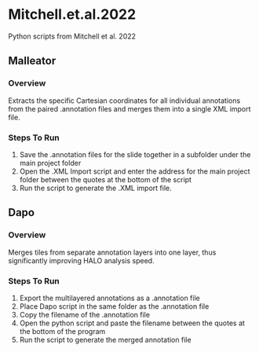 # Mitchell.et.al.2022

Python scripts from Mitchell et al. 2022

## Malleator

### Overview

Extracts the specific Cartesian coordinates for all individual annotations from the paired .annotation files and merges them into a single XML import file.

### Steps To Run

1. Save the .annotation files for the slide together in a subfolder under the main project folder
2. Open the .XML Import script and enter the address for the main project folder between the quotes at the bottom of the script
3. Run the script to generate the .XML import file.

## Dapo

### Overview 

Merges tiles from separate annotation layers into one layer, thus significantly improving HALO analysis speed.

### Steps To Run

1. Export the multilayered annotations as a .annotation file
2. Place Dapo script in the same folder as the .annotation file
3. Copy the filename of the .annotation file
4. Open the python script and paste the filename between the quotes at the bottom of the program
5. Run the script to generate the merged annotation file
